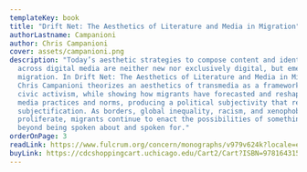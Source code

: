 ```yaml
---
templateKey: book
title: "Drift Net: The Aesthetics of Literature and Media in Migration"
authorLastname: Campanioni
author: Chris Campanioni
cover: assets/campanioni.png
description: "Today’s aesthetic strategies to compose content and identity
  across digital media are neither new nor exclusively digital, but emerged from
  migration. In Drift Net: The Aesthetics of Literature and Media in Migration,
  Chris Campanioni theorizes an aesthetics of transmedia as a framework for
  civic activism, while showing how migrants have forecasted and reshaped new
  media practices and norms, producing a political subjectivity that resists
  subjectification. As borders, global inequality, racism, and xenophobia
  proliferate, migrants continue to enact the possibilities of something else,
  beyond being spoken about and spoken for."
orderOnPage: 3
readLink: https://www.fulcrum.org/concern/monographs/v979v624k?locale=en
buyLink: https://cdcshoppingcart.uchicago.edu/Cart2/Cart?ISBN=9781643150802&PRESS=lever
---
```

